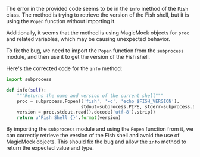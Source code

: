 The error in the provided code seems to be in the `info` method of the `Fish` class. The method is trying to retrieve the version of the Fish shell, but it is using the `Popen` function without importing it. 

Additionally, it seems that the method is using MagicMock objects for `proc` and related variables, which may be causing unexpected behavior.

To fix the bug, we need to import the `Popen` function from the `subprocess` module, and then use it to get the version of the Fish shell.

Here's the corrected code for the `info` method:

```python
import subprocess

def info(self):
    """Returns the name and version of the current shell"""
    proc = subprocess.Popen(['fish', '-c', 'echo $FISH_VERSION'],
                            stdout=subprocess.PIPE, stderr=subprocess.DEVNULL)
    version = proc.stdout.read().decode('utf-8').strip()
    return u'Fish Shell {}'.format(version)
```

By importing the `subprocess` module and using the `Popen` function from it, we can correctly retrieve the version of the Fish shell and avoid the use of MagicMock objects. This should fix the bug and allow the `info` method to return the expected value and type.